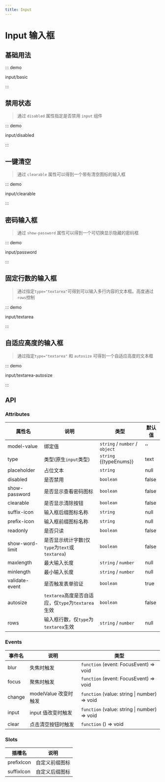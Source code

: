 ```yaml
---
title: Input
---
```


# Input 输入框

## 基础用法

::: demo

input/basic

:::

## 禁用状态

> 通过 `disabled` 属性指定是否禁用 `input` 组件

::: demo

input/disabled

:::

## 一键清空

> 通过 `clearable` 属性可以得到一个带有清空图标的输入框

::: demo

input/clearable

:::

## 密码输入框

> 通过 `show-password` 属性可以得到一个可切换显示隐藏的密码框

::: demo

input/password

:::

## 固定行数的输入框

> 通过指定`type="textarea"`可得到可以输入多行内容的文本框。高度通过`rows`控制

::: demo

input/textarea

:::

## 自适应高度的输入框
> 通过指定`type="textarea"` 和 `autosize` 可得到一个自适应高度的文本框

::: demo

input/textarea-autosize

:::

<!-- ::: tip
This is a tip
:::

::: info
This is an info box
:::

::: warning
This is a warning
:::

::: danger
This is a dangerous warning
::: -->

## API
### Attributes

<script setup>
  const typeEnums = ['text', 'textarea'].join(" | ")
</script>

属性名           | 说明 | 类型 | 默认值
--------------- | --- | --- | ---
model-value     | 绑定值                                          | `string` / `number` / `object` | ''
type            | 类型(原生`input`类型)                            | `string` <qy-element-enum>{{typeEnums}}</qy-element-enum>  | text
placeholder     | 占位文本                                        | `string`             | null
disabled        | 是否禁用                                        | `boolean`            | false
show-password   | 是否显示查看密码图标                              | `boolean`            | false
clearable       | 是否显示清除按钮                                  | `boolean`            | false
suffix-icon     | 输入框后缀图标名称                                | `string`             | null
prefix-icon     | 输入框前缀图标名称                                | `string`             | null
readonly        | 是否只读                                        | `boolean`             | false
show-word-limit | 是否显示统计字数(仅`type`为`text`或`textarea`)     | `boolean`            | false
maxlength       | 最大输入长度                                     | `string` / `number`   | null
minlength       | 最小输入长度                                     | `string` / `number`   | null
validate-event  | 是否触发表单验证                                  | `boolean`             | true
autosize        | `textarea`高度是否自适应，仅`type`为`textarea`生效 | `boolean`              | false
rows            | 输入框行数，仅`type`为`textarea`生效               | `string` / `number`   | null

### Events

事件名  | 说明                 | 类型
------ | ------------------  | --- 
blur   | 失焦时触发            | `function` <qy-element-enum>(event: FocusEvent) => void</qy-element-enum>
focus  | 聚焦时触发            | `function` <qy-element-enum>(event: FocusEvent) => void</qy-element-enum>
change | modelValue 改变时触发 | `function` <qy-element-enum>(value: string \| number) => void</qy-element-enum>
input  | input 值改变时触发    | `function` <qy-element-enum>(value: string \| number) => void</qy-element-enum>
clear  | 点击清空按钮时触发     | `function` <qy-element-enum>() => void</qy-element-enum>

### Slots

插槽名      | 说明
---------- | ---
prefixIcon | 自定义前缀图标
suffixIcon | 自定义后缀图标
